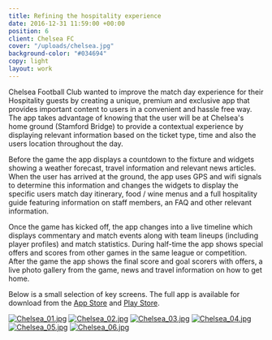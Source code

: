 ```yaml
---
title: Refining the hospitality experience
date: 2016-12-31 11:59:00 +00:00
position: 6
client: Chelsea FC
cover: "/uploads/chelsea.jpg"
background-color: "#034694"
copy: light
layout: work
---
```


Chelsea Football Club wanted to improve the match day experience for their Hospitality guests by creating a unique, premium and exclusive app that provides important content to users in a convenient and hassle free way.
The app takes advantage of knowing that the user will be at Chelsea's home ground (Stamford Bridge) to provide a contextual experience by displaying relevant information based on the ticket type, time and also the users location throughout the day.

Before the game the app displays a countdown to the fixture and widgets showing a weather forecast, travel information and relevant news articles.
When the user has arrived at the ground, the app uses GPS and wifi signals to determine this information and changes the widgets to display the specific users match day itinerary, food / wine menus and a full hospitality guide featuring information on staff members, an FAQ and other relevant information.

Once the game has kicked off, the app changes into a live timeline which displays commentary and match events along with team lineups (including player profiles) and match statistics. During half-time the app shows special offers and scores from other games in the same league or competition.
After the game the app shows the final score and goal scorers with offers, a live photo gallery from the game, news and travel information on how to get home.

Below is a small selection of key screens. The full app is available for download from the [App Store](https://itunes.apple.com/gb/app/chelsea-fc-hospitality/id751451886?mt=8) and [Play Store](https://play.google.com/store/apps/details?id=com.chelseafc.hospitality&hl=en_GB).

[![Chelsea_01.jpg](/uploads/Chelsea_01.jpg)](/uploads/Chelsea_01.jpg)
[![Chelsea_02.jpg](/uploads/Chelsea_02.jpg)](/uploads/Chelsea_02.jpg)
[![Chelsea_03.jpg](/uploads/Chelsea_03.jpg)](/uploads/Chelsea_03.jpg)
[![Chelsea_04.jpg](/uploads/Chelsea_04.jpg)](/uploads/Chelsea_04.jpg)
[![Chelsea_05.jpg](/uploads/Chelsea_05.jpg)](/uploads/Chelsea_05.jpg)
[![Chelsea_06.jpg](/uploads/Chelsea_06.jpg)](/uploads/Chelsea_06.jpg)